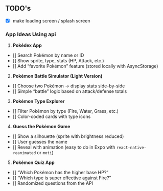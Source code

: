 ## TODO's

- [x] make loading screen / splash screen

### App Ideas Using api

1. **Pokédex App**

- [] Search Pokémon by name or ID
- [] Show sprite, type, stats (HP, Attack, etc.)
- [] Add “favorite Pokémon” feature (stored locally with AsyncStorage)

2. **Pokémon Battle Simulator (Light Version)**

- [] Choose two Pokémon → display stats side-by-side
- [] Simple “battle” logic based on attack/defense totals

3. **Pokémon Type Explorer**

- [] Filter Pokémon by type (Fire, Water, Grass, etc.)
- [] Color-coded cards with type icons

4. **Guess the Pokémon Game**

- [] Show a silhouette (sprite with brightness reduced)
- [] User guesses the name
- [] Reveal with animation (easy to do in Expo with `react-native-reanimated` or `moti`)

5. **Pokémon Quiz App**

- [] “Which Pokémon has the higher base HP?”
- [] “Which type is super effective against Fire?”
- [] Randomized questions from the API
